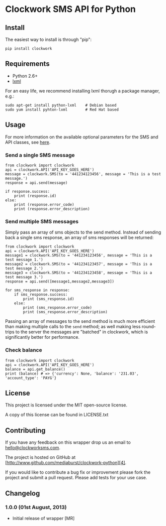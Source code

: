 # Clockwork SMS API for Python

## Install

The easiest way to install is through "pip":
    
    pip install clockwork

## Requirements

* Python 2.6+
* [lxml][1] 

For an easy life, we recommend installing lxml thorugh a package manager, e.g.:
    
    sudo apt-get install python-lxml    # Debian based
    sudo yum install pyhton-lxml        # Red Hat based

## Usage

For more information on the available optional parameters for the SMS and API classes, see [here][2]. 

### Send a single SMS message

    from clockwork import clockwork
    api = clockwork.API('API_KEY_GOES_HERE')
    message = clockwork.SMS(to = '441234123456', message = 'This is a test message.')
    response = api.send(message)
    
    if response.success:
        print (response.id)
    else:
        print (response.error_code)
        print (response.error_description)
   
### Send multiple SMS messages

Simply pass an array of sms objects to the send method. Instead of sending back a single sms response, an array of sms responses will be returned:

    from clockwork import clockwork
    api = clockwork.API('API_KEY_GOES_HERE')
    message1 = clockwork.SMS(to = '441234123456', message = 'This is a test message 1.')
    message2 = clockwork.SMS(to = '441234123457', message = 'This is a test message 2.')
    message3 = clockwork.SMS(to = '441234123458', message = 'This is a test message 3.')
    response = api.send([message1,message2,message3])
    
    for sms_response in response:
        if sms_response.success:
            print (sms_response.id)
        else:
            print (sms_response.error_code)
            print (sms_response.error_description)
    
Passing an array of messages to the send method is much more efficient than making multiple calls to the `send` method; as well making less round-trips to the server the messages are "batched" in clockwork, which is significantly better for performance.

### Check balance

    from clockwork import clockwork
    api = clockwork.API('API_KEY_GOES_HERE')
    balance = api.get_balance()
    print (balance) # => {'currency': None, 'balance': '231.03', 'account_type': 'PAYG'}

## License

This project is licensed under the MIT open-source license.

A copy of this license can be found in LICENSE.txt

## Contributing

If you have any feedback on this wrapper drop us an email to [hello@clockworksms.com][3].

The project is hosted on GitHub at [http://www.github.com/mediaburst/clockwork-python][4].

If you would like to contribute a bug fix or improvement please fork the project 
and submit a pull request. Please add tests for your use case.

[1]: http://lxml.de/
[2]: http://www.clockworksms.com/doc/clever-stuff/xml-interface/send-sms/
[3]: mailto:hello@clockworksms.com
[4]: http://www.github.com/mediaburst/clockwork-python

## Changelog

### 1.0.0 (01st August, 2013)

* Initial release of wrapper [MR]